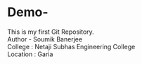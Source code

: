 # Demo-
This is my first Git Repository.
<br> Author - Soumik Banerjee 
<br> College : Netaji Subhas Engineering College
<br> Location : Garia

